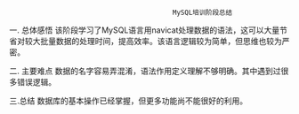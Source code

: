                                              MySQL培训阶段总结
一. 总体感悟
    该阶段学习了MySQL语言用navicat处理数据的语法，这可以大量节省对较大批量数据的处理时间，提高效率。该语言逻辑较为简单，但思维也较为严密。

二. 主要难点
    数据的名字容易弄混淆，语法作用定义理解不够明确。其中遇到过很多错误逻辑。
    
三.总结
    数据库的基本操作已经掌握，但更多功能尚不能很好的利用。